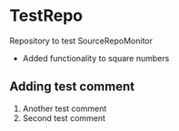 # TestRepo
Repository to test SourceRepoMonitor

* Added functionality to square numbers

Adding test comment
--------------------
1. Another test comment
2. Second test comment
